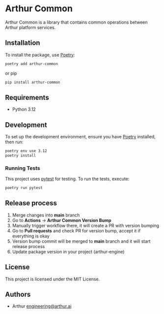 # Arthur Common

Arthur Common is a library that contains common operations between Arthur platform services.

## Installation

To install the package, use [Poetry](https://python-poetry.org/):

```bash
poetry add arthur-common
```

or pip

```bash
pip install arthur-common
```

## Requirements

- Python 3.12

## Development

To set up the development environment, ensure you have [Poetry](https://python-poetry.org/) installed, then run:

```bash
poetry env use 3.12
poetry install
```

### Running Tests

This project uses [pytest](https://pytest.org/) for testing. To run the tests, execute:

```bash
poetry run pytest
```

## Release process
1. Merge changes into **main** branch
2. Go to **Actions** -> **Arthur Common Version Bump**
3. Manually trigger workflow there, it will create a PR with version bumping
4. Go to **Pull requests** and check PR for version bump, accept it if everything is okay
5. Version bump commit will be merged to **main** branch and it will start release process
6. Update package version in your project (arthur-engine)

## License

This project is licensed under the MIT License.

## Authors

- Arthur <engineering@arthur.ai>
